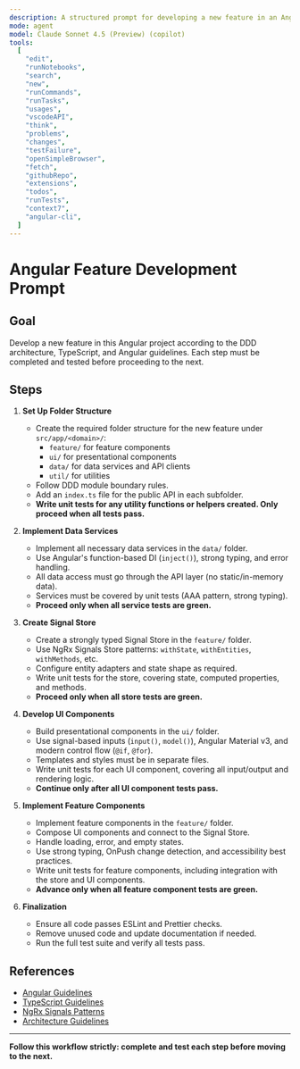 ```yaml
---
description: A structured prompt for developing a new feature in an Angular project following DDD architecture and best practices.
mode: agent
model: Claude Sonnet 4.5 (Preview) (copilot)
tools:
  [
    "edit",
    "runNotebooks",
    "search",
    "new",
    "runCommands",
    "runTasks",
    "usages",
    "vscodeAPI",
    "think",
    "problems",
    "changes",
    "testFailure",
    "openSimpleBrowser",
    "fetch",
    "githubRepo",
    "extensions",
    "todos",
    "runTests",
    "context7",
    "angular-cli",
  ]
---
```


# Angular Feature Development Prompt

## Goal

Develop a new feature in this Angular project according to the DDD architecture, TypeScript, and Angular guidelines. Each step must be completed and tested before proceeding to the next.

## Steps

1. **Set Up Folder Structure**
   - Create the required folder structure for the new feature under `src/app/<domain>/`:
     - `feature/` for feature components
     - `ui/` for presentational components
     - `data/` for data services and API clients
     - `util/` for utilities
   - Follow DDD module boundary rules.
   - Add an `index.ts` file for the public API in each subfolder.
   - **Write unit tests for any utility functions or helpers created. Only proceed when all tests pass.**

2. **Implement Data Services**
   - Implement all necessary data services in the `data/` folder.
   - Use Angular's function-based DI (`inject()`), strong typing, and error handling.
   - All data access must go through the API layer (no static/in-memory data).
   - Services must be covered by unit tests (AAA pattern, strong typing).
   - **Proceed only when all service tests are green.**

3. **Create Signal Store**
   - Create a strongly typed Signal Store in the `feature/` folder.
   - Use NgRx Signals Store patterns: `withState`, `withEntities`, `withMethods`, etc.
   - Configure entity adapters and state shape as required.
   - Write unit tests for the store, covering state, computed properties, and methods.
   - **Proceed only when all store tests are green.**

4. **Develop UI Components**
   - Build presentational components in the `ui/` folder.
   - Use signal-based inputs (`input()`, `model()`), Angular Material v3, and modern control flow (`@if`, `@for`).
   - Templates and styles must be in separate files.
   - Write unit tests for each UI component, covering all input/output and rendering logic.
   - **Continue only after all UI component tests pass.**

5. **Implement Feature Components**
   - Implement feature components in the `feature/` folder.
   - Compose UI components and connect to the Signal Store.
   - Handle loading, error, and empty states.
   - Use strong typing, OnPush change detection, and accessibility best practices.
   - Write unit tests for feature components, including integration with the store and UI components.
   - **Advance only when all feature component tests are green.**

6. **Finalization**
   - Ensure all code passes ESLint and Prettier checks.
   - Remove unused code and update documentation if needed.
   - Run the full test suite and verify all tests pass.

## References

- [Angular Guidelines](../instructions/angular.instructions.md)
- [TypeScript Guidelines](../instructions/typescript.instructions.md)
- [NgRx Signals Patterns](../instructions/ngrx-signals.instructions.md)
- [Architecture Guidelines](../instructions/architecture.instructions.md)

---

**Follow this workflow strictly: complete and test each step before moving to the next.**
